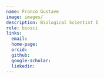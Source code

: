 ```yaml
---
name: Franco Gustave
image: images/
description: Biological Scientist I
role: biosci
links:
  email: 
  home-page: 
  orcid: 
  github: 
  google-scholar: 
  linkedin: 
---
```

